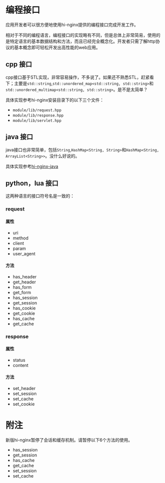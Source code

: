 # 编程接口

应用开发者可以很方便地使用hi-nginx提供的编程接口完成开发工作。

相对于不同的编程语言，编程接口的实现略有不同，但是总体上非常简易，使用的是特定语言的基本数据结构和方法，而且已经完全概念化。开发者只需了解http协议的基本概念即可轻松开发出高性能的web应用。

## cpp 接口

cpp接口基于STL实现，非常容易操作，不多说了。如果还不熟悉STL，赶紧看下；主要是`std::string`,`std::unordered_map<std::string, std::string>`和`std::unordered_multimap<std::string, std::string>`。是不是太简单？

具体实现参考hi-nginx安装目录下的以下三个文件：
- `module/lib/request.hpp`
- `module/lib/response.hpp`
- `module/lib/servlet.hpp`


## java 接口

java接口也非常简单，包括`String`,`HashMap<String, String>`和`HashMap<String, ArrayList<String>>`。没什么好说的。

具体实现参考[hi-nginx-java](https://github.com/webcpp/hi-nginx-java)

## python，lua 接口

这两种语言的接口符号名是一致的：

### request
#### 属性
- uri
- method
- client
- param
- user_agent
#### 方法 
- has_header
- get_header
- has_form
- get_form
- has_session
- get_session
- has_cookie
- get_cookie
- has_cache
- get_cache
### response
#### 属性
- status
- content
#### 方法
- set_header
- set_session
- set_cache
- set_cookie


# 附注

新版hi-nginx暂停了会话和缓存机制。请暂停以下6个方法的使用。
- has_session
- get_session
- has_cache
- get_cache
- set_session
- set_cache



